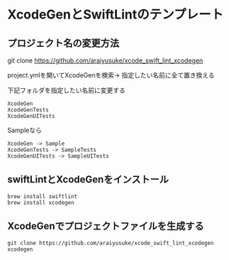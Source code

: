 # XcodeGenとSwiftLintのテンプレート

## プロジェクト名の変更方法

git clone https://github.com/araiyusuke/xcode_swift_lint_xcodegen

project.ymlを開いてXcodeGenを検索-> 指定したい名前に全て置き換える

下記フォルダを指定したい名前に変更する

```
XcodeGen
XcodeGenTests
XcodeGenUITests
```

Sampleなら

```
XcodeGen -> Sample
XcodeGenTests -> SampleTests
XcodeGenUITests -> SampleUITests
```

## swiftLintとXcodeGenをインストール

```
brew install swiftlint
brew install xcodegen
```

## XcodeGenでプロジェクトファイルを生成する

```
git clone https://github.com/araiyusuke/xcode_swift_lint_xcodegen
xcodegen
```

